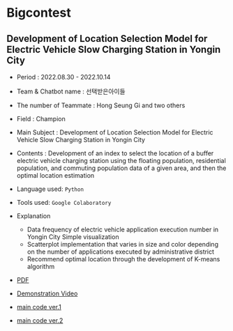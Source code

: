 # Bigcontest
## Development of Location Selection Model for Electric Vehicle Slow Charging Station in Yongin City
- Period : 2022.08.30 - 2022.10.14
- Team & Chatbot name : 선택받은아이들
- The number of Teammate : Hong Seung Gi and two others
- Field : Champion
- Main Subject : Development of Location Selection Model for Electric Vehicle Slow Charging Station in Yongin City
- Contents : Development of an index to select the location of a buffer electric vehicle charging station using the floating population, residential population, and commuting population data of a given area, and then the optimal location estimation
- Language used: ```Python```
- Tools used: ```Google Colaboratory```
- Explanation
    - Data frequency of electric vehicle application execution number in Yongin City Simple visualization
    - Scatterplot implementation that varies in size and color depending on the number of applications executed by administrative district
    - Recommend optimal location through the development of K-means algorithm
     
- [PDF](https://github.com/hongseungzz/project_seungzz/blob/main/chatbot_project/introduce%20our%20chatbot_PPT.pdf)
- [Demonstration Video](https://youtu.be/qog-8tUYyuI)
- [main code ver.1](https://github.com/hongseungzz/project_seungzz/blob/main/chatbot_project/app/flower75982.py)
- [main code ver.2](https://github.com/hongseungzz/project_seungzz/blob/main/chatbot_project/app/main.py)
